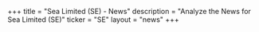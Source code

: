 +++
title = "Sea Limited (SE) - News"
description = "Analyze the News for Sea Limited (SE)"
ticker = "SE"
layout = "news"
+++

